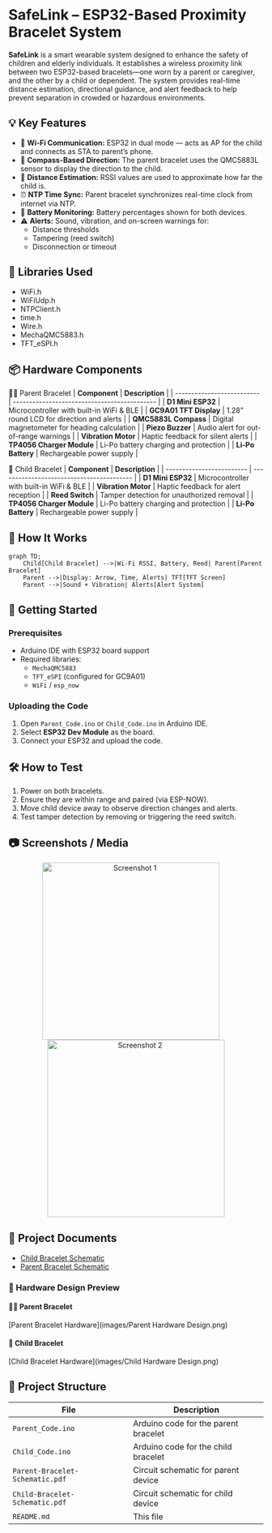 # SafeLink – ESP32-Based Proximity Bracelet System

**SafeLink** is a smart wearable system designed to enhance the safety of children and elderly individuals. It establishes a wireless proximity link between two ESP32-based bracelets—one worn by a parent or caregiver, and the other by a child or dependent. The system provides real-time distance estimation, directional guidance, and alert feedback to help prevent separation in crowded or hazardous environments.

## 💡 Key Features

- 📡 **Wi-Fi Communication:** ESP32 in dual mode — acts as AP for the child and connects as STA to parent’s phone.
- 🧭 **Compass-Based Direction:** The parent bracelet uses the QMC5883L sensor to display the direction to the child.
- 📏 **Distance Estimation:** RSSI values are used to approximate how far the child is.
- ⏰ **NTP Time Sync:** Parent bracelet synchronizes real-time clock from internet via NTP.
- 🔋 **Battery Monitoring:** Battery percentages shown for both devices.
- ⚠️ **Alerts:** Sound, vibration, and on-screen warnings for:
  - Distance thresholds
  - Tampering (reed switch)
  - Disconnection or timeout
 
## 🧰 Libraries Used

- WiFi.h
- WiFiUdp.h
- NTPClient.h
- time.h
- Wire.h
- MechaQMC5883.h
- TFT_eSPI.h

## 📦 Hardware Components

👨‍👧 Parent Bracelet
| **Component**              | **Description**                              |
| -------------------------- | -------------------------------------------- |
| **D1 Mini ESP32**          | Microcontroller with built-in WiFi & BLE     |
| **GC9A01 TFT Display**     | 1.28" round LCD for direction and alerts     |
| **QMC5883L Compass**       | Digital magnetometer for heading calculation |
| **Piezo Buzzer**           | Audio alert for out-of-range warnings        |
| **Vibration Motor**        | Haptic feedback for silent alerts            |
| **TP4056 Charger Module**  | Li-Po battery charging and protection        |
| **Li-Po Battery**          | Rechargeable power supply                    |


🧒 Child Bracelet
| **Component**             | **Description**                           |
| ------------------------- | ----------------------------------------- |
| **D1 Mini ESP32**         | Microcontroller with built-in WiFi & BLE  |
| **Vibration Motor**       | Haptic feedback for alert reception       |
| **Reed Switch**           | Tamper detection for unauthorized removal |
| **TP4056 Charger Module** | Li-Po battery charging and protection     |
| **Li-Po Battery**         | Rechargeable power supply                 |


## 🧪 How It Works

```mermaid
graph TD;
    Child[Child Bracelet] -->|Wi-Fi RSSI, Battery, Reed| Parent[Parent Bracelet]
    Parent -->|Display: Arrow, Time, Alerts| TFT[TFT Screen]
    Parent -->|Sound + Vibration| Alerts[Alert System]
```

## 🚀 Getting Started

### Prerequisites

- Arduino IDE with ESP32 board support
- Required libraries:  
  - `MechaQMC5883`  
  - `TFT_eSPI` (configured for GC9A01)  
  - `WiFi` / `esp_now`

### Uploading the Code

1. Open `Parent_Code.ino` or `Child_Code.ino` in Arduino IDE.
2. Select **ESP32 Dev Module** as the board.
3. Connect your ESP32 and upload the code.

## 🛠️ How to Test

1. Power on both bracelets.
2. Ensure they are within range and paired (via ESP-NOW).
3. Move child device away to observe direction changes and alerts.
4. Test tamper detection by removing or triggering the reed switch.

## 📷 Screenshots / Media
<div align="center">
  <img src="https://github.com/user-attachments/assets/ad7c615a-64eb-40ef-98b1-5f8ace6e6ffd" width="350" height="350" alt="Screenshot 1" style="margin-right: 20px;" />
  <img src="https://github.com/user-attachments/assets/06812145-f4ab-43a8-8584-94b006f13d7e" width="350" height="350" alt="Screenshot 2" />
</div>

## 📄 Project Documents

- [Child Bracelet Schematic](Child-Bracelet-Schematic.pdf)
- [Parent Bracelet Schematic](Parent-Bracelet-Schematic.pdf)

### 📸 Hardware Design Preview

#### 👨‍👧 Parent Bracelet

[Parent Bracelet Hardware](images/Parent Hardware Design.png)

#### 🧒 Child Bracelet

[Child Bracelet Hardware](images/Child Hardware Design.png)

## 📁 Project Structure

| File | Description |
|------|-------------|
| `Parent_Code.ino` | Arduino code for the parent bracelet |
| `Child_Code.ino` | Arduino code for the child bracelet |
| `Parent-Bracelet-Schematic.pdf` | Circuit schematic for parent device |
| `Child-Bracelet-Schematic.pdf` | Circuit schematic for child device |
| `README.md` | This file |
